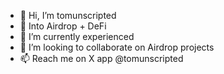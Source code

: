 - 👋 Hi, I’m tomunscripted
- 👀 Into Airdrop + DeFi
- 🌱 I’m currently experienced
- 💞️ I’m looking to collaborate on Airdrop projects
- 📫 Reach me on X app @tomunscripted

<!---
Chubbybunny400/Chubbybunny400 is a ✨ special ✨ repository because its `README.md` (this file) appears on your GitHub profile.
You can click the Preview link to take a look at your changes.
--->
